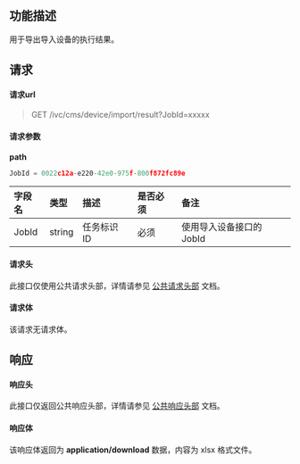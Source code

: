 ## 功能描述

用于导出导入设备的执行结果。

## 请求

#### 请求url

> GET /ivc/cms/device/import/result?JobId=xxxxx

#### 请求参数

**path**

```js
JobId = 0022c12a-e220-42e0-975f-800f872fc89e
```

| 字段名 | 类型   | 描述       | 是否必须 | 备注                    |
| :----- | :----- | :--------- | :------- | :---------------------- |
| JobId  | string | 任务标识 ID | 必须     | 使用导入设备接口的 JobId |

#### 请求头

此接口仅使用公共请求头部，详情请参见 [公共请求头部](https://cloud.tencent.com/document/product/1344/50451) 文档。

#### 请求体

该请求无请求体。

## 响应

#### 响应头

此接口仅返回公共响应头部，详情请参见 [公共响应头部](https://cloud.tencent.com/document/product/1344/50452) 文档。

#### 响应体

该响应体返回为 **application/download** 数据，内容为 xlsx 格式文件。

